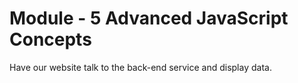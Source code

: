 # Module - 5 Advanced JavaScript Concepts

Have our website talk to the back-end service and display data.